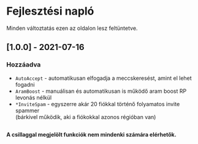 # Fejlesztési napló

Minden változtatás ezen az oldalon lesz feltüntetve.

## [1.0.0] - 2021-07-16

### Hozzáadva

- `AutoAccept` - automatikusan elfogadja a meccskeresést, amint el lehet fogadni
- `AramBoost` - manuálisan és automatikusan is működő aram boost RP levonás nélkül
- `*InviteSpam` - egyszerre akár 20 fiókkal történő folyamatos invite spammer <br>(bárkivel működik, aki a fiókokkal azonos régióban van)
##

#### A csillaggal megjelölt funkciók nem mindenki számára elérhetők.
